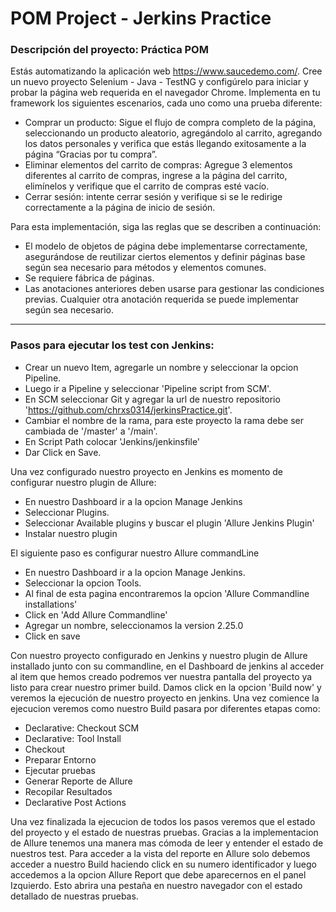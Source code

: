 # POM Project - Jerkins Practice

### Descripción del proyecto: Práctica POM

Estás automatizando la aplicación web https://www.saucedemo.com/.
Cree un nuevo proyecto Selenium - Java - TestNG y configúrelo para iniciar y probar la página web requerida en el navegador Chrome. Implementa en tu framework los siguientes escenarios, cada uno como una prueba diferente:

- Comprar un producto: Sigue el flujo de compra completo de la página, seleccionando un producto aleatorio, agregándolo al carrito, agregando los datos personales y verifica que estás llegando exitosamente a la página “Gracias por tu compra”.
- Eliminar elementos del carrito de compras: Agregue 3 elementos diferentes al carrito de compras, ingrese a la página del carrito, elimínelos y verifique que el carrito de compras esté vacío.
- Cerrar sesión: intente cerrar sesión y verifique si se le redirige correctamente a la página de inicio de sesión.

Para esta implementación, siga las reglas que se describen a continuación:

- El modelo de objetos de página debe implementarse correctamente, asegurándose de reutilizar ciertos elementos y definir páginas base según sea necesario para métodos y elementos comunes.
- Se requiere fábrica de páginas.
- Las anotaciones anteriores deben usarse para gestionar las condiciones previas. Cualquier otra anotación requerida se puede implementar según sea necesario.
---

### Pasos para ejecutar los test con Jenkins:

- Crear un nuevo Item, agregarle un nombre y seleccionar la opcion Pipeline.
- Luego ir a Pipeline y seleccionar 'Pipeline script from SCM'.
- En SCM seleccionar Git y agregar la url de nuestro repositorio 'https://github.com/chrxs0314/jerkinsPractice.git'.
- Cambiar el nombre de la rama, para este proyecto la rama debe ser cambiada de '/master' a '/main'.
- En Script Path colocar 'Jenkins/jenkinsfile'
- Dar Click en Save.

Una vez configurado nuestro proyecto en Jenkins es momento de configurar nuestro plugin de Allure:

- En nuestro Dashboard ir a la opcion Manage Jenkins
- Seleccionar Plugins.
- Seleccionar Available plugins y buscar el plugin 'Allure Jenkins Plugin'
- Instalar nuestro plugin

El siguiente paso es configurar nuestro Allure commandLine

- En nuestro Dashboard ir a la opcion Manage Jenkins.
- Seleccionar la opcion Tools.
- Al final de esta pagina encontraremos la opcion 'Allure Commandline installations'
- Click en 'Add Allure Commandline'
- Agregar un nombre, seleccionamos la version 2.25.0
- Click en save

Con nuestro proyecto configurado en Jenkins y nuestro plugin de Allure installado junto con su commandline, en el Dashboard de jenkins al acceder al item que hemos creado podremos ver nuestra pantalla del proyecto ya listo para crear nuestro primer build. Damos click en la opcion 'Build now' y veremos la ejecución de nuestro proyecto en jenkins. 
Una vez comience la ejecucion veremos como nuestro Build pasara por diferentes etapas como:
- Declarative: Checkout SCM
- Declarative: Tool Install
- Checkout
- Preparar Entorno
- Ejecutar pruebas
- Generar Reporte de Allure
- Recopilar Resultados
- Declarative Post Actions

Una vez finalizada la ejecucion de todos los pasos veremos que el estado del proyecto y el estado de nuestras pruebas. Gracias a la implementacion de Allure tenemos una manera mas cómoda de leer y entender el estado de nuestros test.
Para acceder a la vista del reporte en Allure solo debemos acceder a nuestro Build haciendo click en su numero identificador y luego accedemos a la opcion Allure Report que debe aparecernos en el panel Izquierdo. Esto abrira una pestaña en nuestro navegador con el estado detallado de nuestras pruebas.